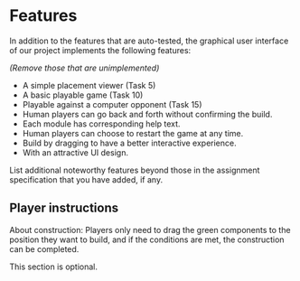 
# Features

In addition to the features that are auto-tested, the graphical user interface
of our project implements the following features:

*(Remove those that are unimplemented)*

 - A simple placement viewer (Task 5)
 - A basic playable game (Task 10)
 - Playable against a computer opponent (Task 15)
 - Human players can go back and forth without confirming the build.
 - Each module has corresponding help text.
 - Human players can choose to restart the game at any time.
 - Build by dragging to have a better interactive experience.
 - With an attractive UI design.

List additional noteworthy features beyond those in the assignment
specification that you have added, if any.

## Player instructions

About construction: Players only need to drag the green components to 
the position they want to build, and if the conditions are met, the 
construction can be completed.

This section is optional.
